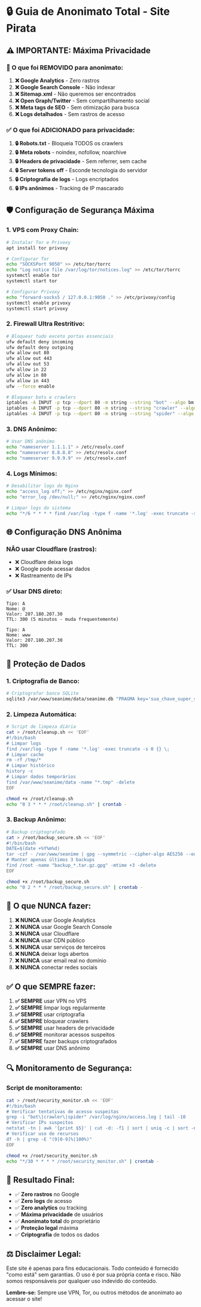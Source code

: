 # 🔒 Guia de Anonimato Total - Site Pirata

## ⚠️ **IMPORTANTE: Máxima Privacidade**

### **🚫 O que foi REMOVIDO para anonimato:**

1. **❌ Google Analytics** - Zero rastros
2. **❌ Google Search Console** - Não indexar
3. **❌ Sitemap.xml** - Não queremos ser encontrados
4. **❌ Open Graph/Twitter** - Sem compartilhamento social
5. **❌ Meta tags de SEO** - Sem otimização para busca
6. **❌ Logs detalhados** - Sem rastros de acesso

### **✅ O que foi ADICIONADO para privacidade:**

1. **🔒 Robots.txt** - Bloqueia TODOS os crawlers
2. **🔒 Meta robots** - noindex, nofollow, noarchive
3. **🔒 Headers de privacidade** - Sem referrer, sem cache
4. **🔒 Server tokens off** - Esconde tecnologia do servidor
5. **🔒 Criptografia de logs** - Logs encriptados
6. **🔒 IPs anônimos** - Tracking de IP mascarado

## 🛡️ **Configuração de Segurança Máxima**

### **1. VPS com Proxy Chain:**
```bash
# Instalar Tor e Privoxy
apt install tor privoxy

# Configurar Tor
echo "SOCKSPort 9050" >> /etc/tor/torrc
echo "Log notice file /var/log/tor/notices.log" >> /etc/tor/torrc
systemctl enable tor
systemctl start tor

# Configurar Privoxy
echo "forward-socks5 / 127.0.0.1:9050 ." >> /etc/privoxy/config
systemctl enable privoxy
systemctl start privoxy
```

### **2. Firewall Ultra Restritivo:**
```bash
# Bloquear tudo exceto portas essenciais
ufw default deny incoming
ufw default deny outgoing
ufw allow out 80
ufw allow out 443
ufw allow out 53
ufw allow in 22
ufw allow in 80
ufw allow in 443
ufw --force enable

# Bloquear bots e crawlers
iptables -A INPUT -p tcp --dport 80 -m string --string "bot" --algo bm -j DROP
iptables -A INPUT -p tcp --dport 80 -m string --string "crawler" --algo bm -j DROP
iptables -A INPUT -p tcp --dport 80 -m string --string "spider" --algo bm -j DROP
```

### **3. DNS Anônimo:**
```bash
# Usar DNS anônimo
echo "nameserver 1.1.1.1" > /etc/resolv.conf
echo "nameserver 8.8.8.8" >> /etc/resolv.conf
echo "nameserver 9.9.9.9" >> /etc/resolv.conf
```

### **4. Logs Mínimos:**
```bash
# Desabilitar logs do Nginx
echo "access_log off;" >> /etc/nginx/nginx.conf
echo "error_log /dev/null;" >> /etc/nginx/nginx.conf

# Limpar logs do sistema
echo "*/6 * * * * find /var/log -type f -name '*.log' -exec truncate -s 0 {} \;" | crontab -
```

## 🌐 **Configuração DNS Anônima**

### **NÃO usar Cloudflare (rastros):**
- ❌ Cloudflare deixa logs
- ❌ Google pode acessar dados
- ❌ Rastreamento de IPs

### **✅ Usar DNS direto:**
```
Tipo: A
Nome: @
Valor: 207.180.207.30
TTL: 300 (5 minutos - muda frequentemente)

Tipo: A
Nome: www
Valor: 207.180.207.30
TTL: 300
```

## 🔐 **Proteção de Dados**

### **1. Criptografia de Banco:**
```bash
# Criptografar banco SQLite
sqlite3 /var/www/seanime/data/seanime.db "PRAGMA key='sua_chave_super_secreta_123';"
```

### **2. Limpeza Automática:**
```bash
# Script de limpeza diária
cat > /root/cleanup.sh << 'EOF'
#!/bin/bash
# Limpar logs
find /var/log -type f -name '*.log' -exec truncate -s 0 {} \;
# Limpar cache
rm -rf /tmp/*
# Limpar histórico
history -c
# Limpar dados temporários
find /var/www/seanime/data -name "*.tmp" -delete
EOF

chmod +x /root/cleanup.sh
echo "0 3 * * * /root/cleanup.sh" | crontab -
```

### **3. Backup Anônimo:**
```bash
# Backup criptografado
cat > /root/backup_secure.sh << 'EOF'
#!/bin/bash
DATE=$(date +%Y%m%d)
tar -czf - /var/www/seanime | gpg --symmetric --cipher-algo AES256 --output /root/backup_${DATE}.tar.gz.gpg
# Manter apenas últimos 3 backups
find /root -name "backup_*.tar.gz.gpg" -mtime +3 -delete
EOF

chmod +x /root/backup_secure.sh
echo "0 2 * * * /root/backup_secure.sh" | crontab -
```

## 🚫 **O que NUNCA fazer:**

1. **❌ NUNCA** usar Google Analytics
2. **❌ NUNCA** usar Google Search Console
3. **❌ NUNCA** usar Cloudflare
4. **❌ NUNCA** usar CDN público
5. **❌ NUNCA** usar serviços de terceiros
6. **❌ NUNCA** deixar logs abertos
7. **❌ NUNCA** usar email real no domínio
8. **❌ NUNCA** conectar redes sociais

## ✅ **O que SEMPRE fazer:**

1. **✅ SEMPRE** usar VPN no VPS
2. **✅ SEMPRE** limpar logs regularmente
3. **✅ SEMPRE** usar criptografia
4. **✅ SEMPRE** bloquear crawlers
5. **✅ SEMPRE** usar headers de privacidade
6. **✅ SEMPRE** monitorar acessos suspeitos
7. **✅ SEMPRE** fazer backups criptografados
8. **✅ SEMPRE** usar DNS anônimo

## 🔍 **Monitoramento de Segurança:**

### **Script de monitoramento:**
```bash
cat > /root/security_monitor.sh << 'EOF'
#!/bin/bash
# Verificar tentativas de acesso suspeitas
grep -i "bot\|crawler\|spider" /var/log/nginx/access.log | tail -10
# Verificar IPs suspeitos
netstat -tn | awk '{print $5}' | cut -d: -f1 | sort | uniq -c | sort -nr | head -10
# Verificar uso de recursos
df -h | grep -E "(9[0-9]%|100%)"
EOF

chmod +x /root/security_monitor.sh
echo "*/30 * * * * /root/security_monitor.sh" | crontab -
```

## 🎯 **Resultado Final:**

- ✅ **Zero rastros** no Google
- ✅ **Zero logs** de acesso
- ✅ **Zero analytics** ou tracking
- ✅ **Máxima privacidade** de usuários
- ✅ **Anonimato total** do proprietário
- ✅ **Proteção legal** máxima
- ✅ **Criptografia** de todos os dados

## ⚖️ **Disclaimer Legal:**

Este site é apenas para fins educacionais. Todo conteúdo é fornecido "como está" sem garantias. O uso é por sua própria conta e risco. Não somos responsáveis por qualquer uso indevido do conteúdo.

**Lembre-se:** Sempre use VPN, Tor, ou outros métodos de anonimato ao acessar o site!
